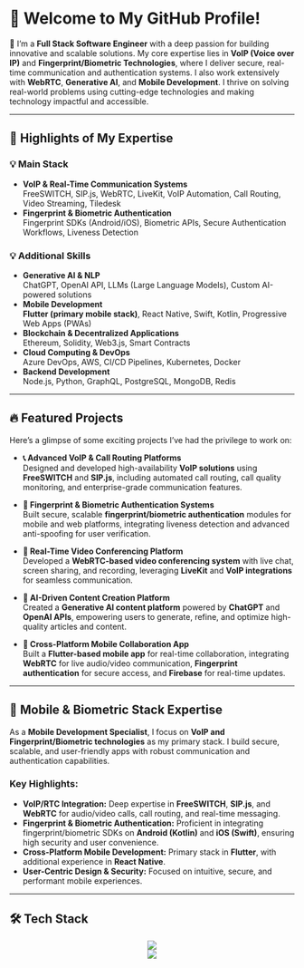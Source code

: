 # 👋 Welcome to My GitHub Profile!

🚀 I’m a **Full Stack Software Engineer** with a deep passion for building innovative and scalable solutions. My core expertise lies in **VoIP (Voice over IP)** and **Fingerprint/Biometric Technologies**, where I deliver secure, real-time communication and authentication systems. I also work extensively with **WebRTC**, **Generative AI**, and **Mobile Development**. I thrive on solving real-world problems using cutting-edge technologies and making technology impactful and accessible.

---

## 🌟 Highlights of My Expertise

### 💡 **Main Stack**
- **VoIP & Real-Time Communication Systems**  
  FreeSWITCH, SIP.js, WebRTC, LiveKit, VoIP Automation, Call Routing, Video Streaming, Tiledesk
- **Fingerprint & Biometric Authentication**  
  Fingerprint SDKs (Android/iOS), Biometric APIs, Secure Authentication Workflows, Liveness Detection

### 💡 **Additional Skills**
- **Generative AI & NLP**  
  ChatGPT, OpenAI API, LLMs (Large Language Models), Custom AI-powered solutions  
- **Mobile Development**  
  **Flutter (primary mobile stack)**, React Native, Swift, Kotlin, Progressive Web Apps (PWAs)  
- **Blockchain & Decentralized Applications**  
  Ethereum, Solidity, Web3.js, Smart Contracts  
- **Cloud Computing & DevOps**  
  Azure DevOps, AWS, CI/CD Pipelines, Kubernetes, Docker  
- **Backend Development**  
  Node.js, Python, GraphQL, PostgreSQL, MongoDB, Redis  

---

## 🔥 Featured Projects

Here’s a glimpse of some exciting projects I’ve had the privilege to work on:

- **📞 Advanced VoIP & Call Routing Platforms**  
  Designed and developed high-availability **VoIP solutions** using **FreeSWITCH** and **SIP.js**, including automated call routing, call quality monitoring, and enterprise-grade communication features.

- **🔐 Fingerprint & Biometric Authentication Systems**  
  Built secure, scalable **fingerprint/biometric authentication** modules for mobile and web platforms, integrating liveness detection and advanced anti-spoofing for user verification.

- **🎥 Real-Time Video Conferencing Platform**  
  Developed a **WebRTC-based video conferencing system** with live chat, screen sharing, and recording, leveraging **LiveKit** and **VoIP integrations** for seamless communication.

- **🧠 AI-Driven Content Creation Platform**  
  Created a **Generative AI content platform** powered by **ChatGPT** and **OpenAI APIs**, empowering users to generate, refine, and optimize high-quality articles and content.

- **📲 Cross-Platform Mobile Collaboration App**  
  Built a **Flutter-based mobile app** for real-time collaboration, integrating **WebRTC** for live audio/video communication, **Fingerprint authentication** for secure access, and **Firebase** for real-time updates.

---

## 📱 Mobile & Biometric Stack Expertise

As a **Mobile Development Specialist**, I focus on **VoIP and Fingerprint/Biometric technologies** as my primary stack. I build secure, scalable, and user-friendly apps with robust communication and authentication capabilities.

### Key Highlights:
- **VoIP/RTC Integration:** Deep expertise in **FreeSWITCH**, **SIP.js**, and **WebRTC** for audio/video calls, call routing, and real-time messaging.
- **Fingerprint & Biometric Authentication:** Proficient in integrating fingerprint/biometric SDKs on **Android (Kotlin)** and **iOS (Swift)**, ensuring high security and user convenience.
- **Cross-Platform Mobile Development:** Primary stack in **Flutter**, with additional experience in **React Native**.
- **User-Centric Design & Security:** Focused on intuitive, secure, and performant mobile experiences.

---

## 🛠️ Tech Stack
<p align="center">
  <img src="https://skillicons.dev/icons?i=voip,webrtc,flutter,kotlin,swift,fingerprint,docker,kubernetes,azure,aws,nodejs,python,java" /><br/>
  <img src="https://skillicons.dev/icons?i=firebase,graphql,redis,mongodb,postgres,typescript,solidity" />
</p>

